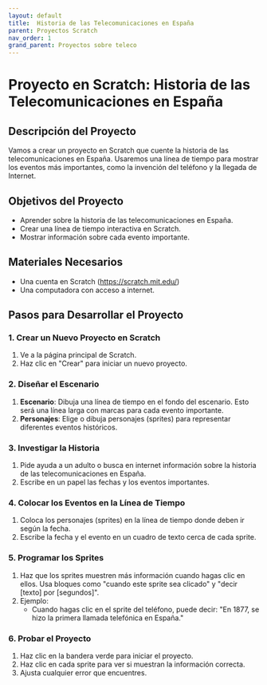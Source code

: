 ```yaml
---
layout: default
title:  Historia de las Telecomunicaciones en España
parent: Proyectos Scratch
nav_order: 1
grand_parent: Proyectos sobre teleco
---
```

# Proyecto en Scratch: Historia de las Telecomunicaciones en España

## Descripción del Proyecto

Vamos a crear un proyecto en Scratch que cuente la historia de las telecomunicaciones en España. Usaremos una línea de tiempo para mostrar los eventos más importantes, como la invención del teléfono y la llegada de Internet.

## Objetivos del Proyecto

- Aprender sobre la historia de las telecomunicaciones en España.
- Crear una línea de tiempo interactiva en Scratch.
- Mostrar información sobre cada evento importante.

## Materiales Necesarios

- Una cuenta en Scratch (https://scratch.mit.edu/)
- Una computadora con acceso a internet.

## Pasos para Desarrollar el Proyecto

### 1. Crear un Nuevo Proyecto en Scratch

1. Ve a la página principal de Scratch.
2. Haz clic en "Crear" para iniciar un nuevo proyecto.

### 2. Diseñar el Escenario

1. **Escenario**: Dibuja una línea de tiempo en el fondo del escenario. Esto será una línea larga con marcas para cada evento importante.
2. **Personajes**: Elige o dibuja personajes (sprites) para representar diferentes eventos históricos.

### 3. Investigar la Historia

1. Pide ayuda a un adulto o busca en internet información sobre la historia de las telecomunicaciones en España.
2. Escribe en un papel las fechas y los eventos importantes.

### 4. Colocar los Eventos en la Línea de Tiempo

1. Coloca los personajes (sprites) en la línea de tiempo donde deben ir según la fecha.
2. Escribe la fecha y el evento en un cuadro de texto cerca de cada sprite.

### 5. Programar los Sprites

1. Haz que los sprites muestren más información cuando hagas clic en ellos. Usa bloques como "cuando este sprite sea clicado" y "decir [texto] por [segundos]".
2. Ejemplo: 
   - Cuando hagas clic en el sprite del teléfono, puede decir: "En 1877, se hizo la primera llamada telefónica en España."

### 6. Probar el Proyecto

1. Haz clic en la bandera verde para iniciar el proyecto.
2. Haz clic en cada sprite para ver si muestran la información correcta.
3. Ajusta cualquier error que encuentres.
